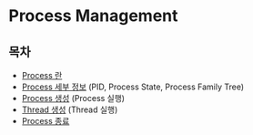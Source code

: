 # Process Management
## 목차
- [Process 란](#the-process)
- [Process 세부 정보](#process-descriptor)
(PID, Process State, Process Family Tree)
- [Process 생성](#process-creation)
(Process 실행)
- [Thread 생성](#thread-creation)
(Thread 실행)
- [Process 종료](#process-termination)

